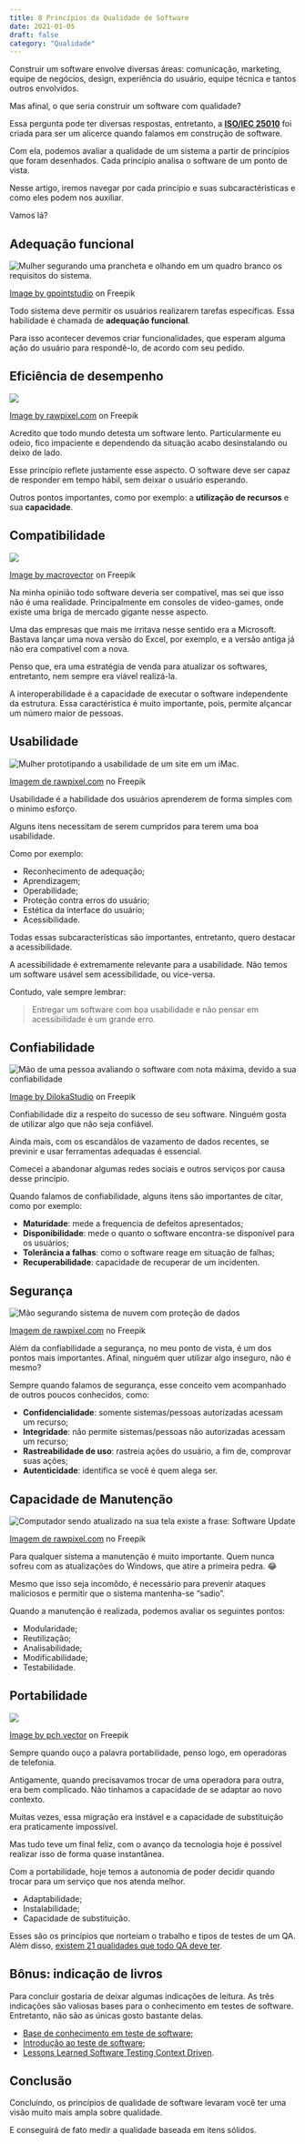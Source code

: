 ```yaml
---
title: 8 Princípios da Qualidade de Software
date: 2021-01-05
draft: false
category: "Qualidade"
---
```

Construir um software envolve diversas áreas: comunicação, marketing, equipe de negócios, design, experiência do usuário, equipe técnica e tantos outros envolvidos.

Mas afinal, o que seria construir um software com qualidade?

Essa pergunta pode ter diversas respostas, entretanto, a [**ISO/IEC 25010**](https://iso25000.com/index.php/en/iso-25000-standards/iso-25010) foi criada para ser um alicerce quando falamos em construção de software.

Com ela, podemos avaliar a qualidade de um sistema a partir de princípios que foram desenhados. Cada princípio analisa o software de um ponto de vista.

Nesse artigo, iremos navegar por cada princípio e suas subcaractéristicas e como eles podem nos auxiliar.

Vamos lá?

## Adequação funcional

![Mulher segurando uma prancheta e olhando em um quadro branco os requisitos do sistema.](images/business-requires-lot-creativi-tJlPCg4djs0I.jpg)

[Image by gpointstudio](https://www.freepik.com/free-photo/business-requires-lot-creativity_13191173.htm#query=requirements&from_query=requisitos&position=0&from_view=search&track=sph) on Freepik

Todo sistema deve permitir os usuários realizarem tarefas específicas. Essa habilidade é chamada de **adequação funcional**.

Para isso acontecer devemos criar funcionalidades, que esperam alguma ação do usuário para respondê-lo, de acordo com seu pedido.

## Eficiência de desempenho

![](images/digital-increasing-bar-graph-w-2Pb4Csat3i9w.jpg)

[Image by rawpixel.com](https://www.freepik.com/free-photo/digital-increasing-bar-graph-with-businessman-hand-overlay_13312397.htm#query=perfomance&position=19&from_view=search&track=sph) on Freepik

Acredito que todo mundo detesta um software lento. Particularmente eu odeio, fico impaciente e dependendo da situação acabo desinstalando ou deixo de lado.

Esse princípio reflete justamente esse aspecto. O software deve ser capaz de responder em tempo hábil, sem deixar o usuário esperando.

Outros pontos importantes, como por exemplo: a **utilização de recursos** e sua **capacidade**.

## Compatibilidade

![](images/compatibilidade-768x576-WpBtTVsQvYIY.webp)

[Image by macrovector](https://www.freepik.com/free-vector/smartphone-compatible-smartwatch-data-transfer-symbols_4266186.htm#page=2&query=compatibility&position=48&from_view=keyword) on Freepik

Na minha opinião todo software deveria ser compatível, mas sei que isso não é uma realidade. Principalmente em consoles de video-games, onde existe uma briga de mercado gigante nesse aspecto.

Uma das empresas que mais me irritava nesse sentido era a Microsoft. Bastava lançar uma nova versão do Excel, por exemplo, e a versão antiga já não era compatível com a nova.

Penso que, era uma estratégia de venda para atualizar os softwares, entretanto, nem sempre era viável realizá-la.

A interoperabilidade é a capacidade de executar o software independente da estrutura. Essa caractéristica é muito importante, pois, permite alçancar um número maior de pessoas.

## Usabilidade

![Mulher prototipando a usabilidade de um site em um iMac. ](images/web-design-online-technology-c-1vjeCyJqkGHa.jpg)

[Imagem de rawpixel.com](https://br.freepik.com/fotos-gratis/conceito-de-conteudo-de-tecnologia-online-de-design-da-web_17095743.htm#query=usability&position=10&from_view=search&track=sph) no Freepik

Usabilidade é a habilidade dos usuários aprenderem de forma simples com o minimo esforço.

Alguns itens necessitam de serem cumpridos para terem uma boa usabilidade.

Como por exemplo:

- Reconhecimento de adequação;
- Aprendizagem;
- Operabilidade;
- Proteção contra erros do usuário;
- Estética da interface do usuário;
- Acessibilidade.

Todas essas subcaracterísticas são importantes, entretanto, quero destacar a acessibilidade.

A acessibilidade é extremamente relevante para a usabilidade. Não temos um software usável sem acessibilidade, ou vice-versa.

Contudo, vale sempre lembrar:

> Entregar um software com boa usabilidade e não pensar em acessibilidade é um grande erro.

## Confiabilidade

![Mão de uma pessoa avaliando o software com nota máxima, devido a sua confiabilidade](images/hand-touching-doing-mark-five--7tDm8B2FKGYy.jpg)

[Image by DilokaStudio](https://www.freepik.com/free-photo/hand-touching-doing-mark-five-yellow-stars-black-background-best-customer-satisfaction-evaluation-good-quality-product-service_24458776.htm#query=reliable&position=39&from_view=keyword) on Freepik

Confiabilidade diz a respeito do sucesso de seu software. Ninguém gosta de utilizar algo que não seja confiável.

Ainda mais, com os escandâlos de vazamento de dados recentes, se previnir e usar ferramentas adequadas é essencial.

Comecei a abandonar algumas redes sociais e outros serviços por causa desse princípio.

Quando falamos de confiabilidade, alguns itens são importantes de citar, como por exemplo:

- **Maturidade**: mede a frequencia de defeitos apresentados;
- **Disponibilidade**: mede o quanto o software encontra-se disponível para os usuários;
- **Tolerância a falhas**: como o software reage em situação de falhas;
- **Recuperabilidade**: capacidade de recuperar de um incidenten.

## Segurança

![Mão segurando sistema de nuvem com proteção de dados](images/hand-holding-cloud-system-with-UXAvQciPY8uX.jpg)

[Imagem de rawpixel.com](https://br.freepik.com/fotos-gratis/mao-segurando-sistema-de-nuvem-com-protecao-de-dados_17121563.htm#query=cyber%20security&position=8&from_view=search&track=sph) no Freepik

Além da confiabilidade a segurança, no meu ponto de vista, é um dos pontos mais importantes. Afinal, ninguém quer utilizar algo inseguro, não é mesmo?

Sempre quando falamos de segurança, esse conceito vem acompanhado de outros poucos conhecidos, como:

- **Confidencialidade**: somente sistemas/pessoas autorizadas acessam um recurso;
- **Integridade**: não permite sistemas/pessoas não autorizadas acessam um recurso;
- **Rastreabilidade de uso**: rastreia ações do usuário, a fim de, comprovar suas ações;
- **Autenticidade**: identifica se você é quem alega ser.

## Capacidade de Manutenção

![Computador sendo atualizado na sua tela existe a frase: Software Update](images/upgrade-update-new-version-bet-LatiHMtPM9ML.jpg)

[Imagem de rawpixel.com](https://br.freepik.com/fotos-gratis/atualizacao-atualizacao-nova-versao-melhor-conceito-grafico_18042703.htm#query=update%20software&position=1&from_view=search&track=sph) no Freepik

Para qualquer sistema a manutenção é muito importante. Quem nunca sofreu com as atualizações do Windows, que atire a primeira pedra. 😂

Mesmo que isso seja incomôdo, é necessário para prevenir ataques maliciosos e permitir que o sistema mantenha-se “sadio”.

Quando a manutenção é realizada, podemos avaliar os seguintes pontos:

- Modularidade;
- Reutilização;
- Analisabilidade;
- Modificabilidade;
- Testabilidade.

## Portabilidade

![](images/portabilidade-768x548-0raBst9QllJu.webp)

[Image by pch.vector](https://www.freepik.com/free-vector/happy-tiny-man-woman-with-big-open-wallet_8609334.htm#page=4&query=portabilidade&position=38&from_view=search&track=sph) on Freepik

Sempre quando ouço a palavra portabilidade, penso logo, em operadoras de telefonia.

Antigamente, quando precisavamos trocar de uma operadora para outra, era bem complicado. Não tinhamos a capacidade de se adaptar ao novo contexto.

Muitas vezes, essa migração era instável e a capacidade de substituição era praticamente impossível.

Mas tudo teve um final feliz, com o avanço da tecnologia hoje é possível realizar isso de forma quase instantânea.

Com a portabilidade, hoje temos a autonomia de poder decidir quando trocar para um serviço que nos atenda melhor.

- Adaptabilidade;
- Instalabilidade;
- Capacidade de substituição.

Esses são os princípios que norteiam o trabalho e tipos de testes de um QA. Além disso, [existem 21 qualidades que todo QA deve ter](https://brunopulis.com/21-qualidade-de-um-bom-qa/).

## Bônus: indicação de livros

Para concluir gostaria de deixar algumas indicações de leitura. As três indicações são valiosas bases para o conhecimento em testes de software. Entretanto, não são as únicas gosto bastante delas.

- [Base de conhecimento em teste de software;](https://www.amazon.com.br/Base-Conhecimento-em-Teste-Software/dp/8580630533?crid=1DQEN7AGYXIUX&keywords=base+de+conhecimento+em+teste+de+software&qid=1686710879&sprefix=Base+de+conhecimen%2Caps%2C221&sr=8-1&linkCode=li3&tag=pulis-20&linkId=03f874dd80a176cc1a52f81e267bbd3f&language=pt_BR&ref_=as_li_ss_il)
- [Introdução ao teste de software](https://www.amazon.com.br/Introdu%C3%A7%C3%A3o-Teste-Software-Marcio-Delamaro-ebook/dp/B01JMAC4HU?__mk_pt_BR=%C3%85M%C3%85%C5%BD%C3%95%C3%91&crid=2EBNKJLV1H0DW&keywords=introdu%C3%A7%C3%A3o+ao+teste+de+software&qid=1686712129&sprefix=introducao+ao+teste+de+software%2Caps%2C238&sr=8-1&linkCode=li3&tag=pulis-20&linkId=1b102d60ef0b5e7bb940f613399cda84&language=pt_BR&ref_=as_li_ss_il);
- [Lessons Learned Software Testing Context Driven](https://www.amazon.com.br/Lessons-Learned-Software-Testing-Context-Driven/dp/0471081124?crid=2TFWNYA94YUBU&keywords=lessons+learned+in+software+testing&qid=1686712164&sprefix=Lessons+lear%2Caps%2C208&sr=8-1&ufe=app_do%3Aamzn1.fos.6a09f7ec-d911-4889-ad70-de8dd83c8a74&linkCode=li2&tag=pulis-20&linkId=82c68364eca87bac669cc3262dfa5db7&language=pt_BR&ref_=as_li_ss_il).

## Conclusão

Concluíndo, os princípios de qualidade de software levaram você ter uma visão muito mais ampla sobre qualidade.

E conseguirá de fato medir a qualidade baseada em itens sólidos.
